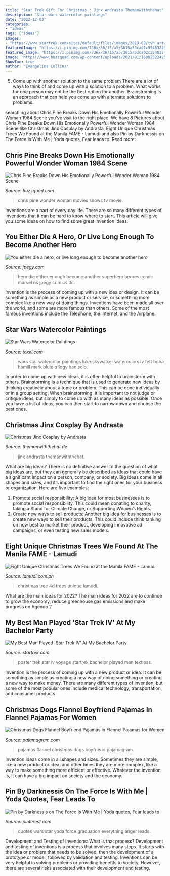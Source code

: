 ```yaml
---
title: "Star Trek Gift For Christmas : Jinx Andrasta Themanwiththehat"
description: "Star wars watercolor paintings"
date: "2022-12-03"
categories:
- "ideas"
tags: ["ideas"]
images:
- "https://www.startrek.com/sites/default/files/images/2019-09/tvh_artwork_textless.jpg"
featuredImage: "https://i.pinimg.com/736x/36/15/a5/3615a53ca02c554832492875ac0fdbee.jpg"
featured_image: "https://i.pinimg.com/736x/36/15/a5/3615a53ca02c554832492875ac0fdbee.jpg"
image: "https://www.buzzquad.com/wp-content/uploads/2021/01/160823224256224660-16.jpg"
ShowToc: true
author: "Evangeline Collins"
---
```



5. Come up with another solution to the same problem
There are a lot of ways to think of and come up with a solution to a problem. What works for one person may not be the best option for another. Brainstroming is an approach that can help you come up with alternate solutions to problems.

	

		
searching about Chris Pine Breaks Down His Emotionally Powerful Wonder Woman 1984 Scene you've visit to the right place. We have 8 Pictures about Chris Pine Breaks Down His Emotionally Powerful Wonder Woman 1984 Scene like Christmas Jinx Cosplay by Andrasta, Eight Unique Christmas Trees We Found at the Manila FAME - Lamudi and also Pin by Darknessis on The Force Is With Me | Yoda quotes, Fear leads to. Read more:
		
    
## Chris Pine Breaks Down His Emotionally Powerful Wonder Woman 1984 Scene

<img loading=lazy src="https://www.buzzquad.com/wp-content/uploads/2021/01/160823224256224660-16.jpg" onerror="this.onerror=null;this.src='https://tse3.mm.bing.net/th?id=OIP.0bcXajzQkT14Hlou0kxvIQHaDv&amp;pid=15.1';" alt="Chris Pine Breaks Down His Emotionally Powerful Wonder Woman 1984 Scene">

_Source: buzzquad.com_

>chris pine wonder woman movies shows tv movie. 

	

Inventions are a part of every day life. There are so many different types of inventions that it can be hard to know where to start. This article will give you some ideas on how to find some great invention ideas.

    
## You Either Die A Hero, Or Live Long Enough To Become Another Hero

<img loading=lazy src="https://jpegy.com/images/uploads/2015/04/You-either-die-a-hero-or-live-long-enough-to-become-another-hero.jpg" onerror="this.onerror=null;this.src='https://tse3.mm.bing.net/th?id=OIP.AVnr7u3Y0Emk_V68Y7xSmAHaLm&amp;pid=15.1';" alt="You either die a hero, or live long enough to become another hero">

_Source: jpegy.com_

>hero die either enough become another superhero heroes comic marvel ns jpegy comics dc. 

	

Invention is the process of coming up with a new idea or design. It can be something as simple as a new product or service, or something more complex like a new way of doing things. Inventions have been made all over the world, and some are more famous than others. Some of the most famous inventions include the Telephone, the Internet, and the Airplane.

    
## Star Wars Watercolor Paintings

<img loading=lazy src="http://www.toxel.com/wp-content/uploads/2015/11/starwarswatercolor08.jpg" onerror="this.onerror=null;this.src='https://tse3.mm.bing.net/th?id=OIP.y7tg9VbUnJZnra-HocfmVgHaLj&amp;pid=15.1';" alt="Star Wars Watercolor Paintings">

_Source: toxel.com_

>wars star watercolor paintings luke skywalker watercolors iv fett boba hamill mark blule trilogy han solo. 

	

In order to come up with new ideas, it is often helpful to brainstorm with others. Brainstorming is a technique that is used to generate new ideas by thinking creatively about a topic or problem. This can be done individually or in a group setting. When brainstorming, it is important to not judge or critique ideas, but simply to come up with as many ideas as possible. Once you have a list of ideas, you can then start to narrow down and choose the best ones.

    
## Christmas Jinx Cosplay By Andrasta

<img loading=lazy src="http://www.themanwiththehat.de/files/attachments/600/2ySyx4tg.jpg" onerror="this.onerror=null;this.src='https://tse1.mm.bing.net/th?id=OIP.Oz2yyuEFuVbRifroiekgbgHaJ4&amp;pid=15.1';" alt="Christmas Jinx Cosplay by Andrasta">

_Source: themanwiththehat.de_

>jinx andrasta themanwiththehat. 

	

What are big ideas?
There is no definitive answer to the question of what big ideas are, but they can generally be described as ideas that could have a significant impact on a person, company, or society. Big ideas come in all shapes and sizes, and it’s important to find the right ones for your business or organization. Here are five examples: 
1. Promote social responsibility: A big idea for most businesses is to promote social responsibility. This could mean donating to charity, taking a Stand for Climate Change, or Supporting Women’s Rights. 
2. Create new ways to sell products: Another big idea for businesses is to create new ways to sell their products. This could include think tanking on how best to market their product, developing innovative ad campaigns, or even testing new sales models. 

    
## Eight Unique Christmas Trees We Found At The Manila FAME - Lamudi

<img loading=lazy src="https://www.lamudi.com.ph/journal/wp-content/uploads/2015/07/8_4D-Glitter-Christmas-Tree.jpg" onerror="this.onerror=null;this.src='https://tse4.mm.bing.net/th?id=OIP.WQL75g0NYPyNepIMZ2omagHaNb&amp;pid=15.1';" alt="Eight Unique Christmas Trees We Found at the Manila FAME - Lamudi">

_Source: lamudi.com.ph_

>christmas tree 4d trees unique lamudi. 

	

What are the main ideas for 2022?
The main ideas for 2022 are to continue to grow the economy, reduce greenhouse gas emissions and make progress on Agenda 2
    
## My Best Man Played &#039;Star Trek IV&#039; At My Bachelor Party

<img loading=lazy src="https://www.startrek.com/sites/default/files/images/2019-09/tvh_artwork_textless.jpg" onerror="this.onerror=null;this.src='https://tse4.mm.bing.net/th?id=OIP.m_N550ZvOspozIfmjFfQEgHaKm&amp;pid=15.1';" alt="My Best Man Played &#039;Star Trek IV&#039; At My Bachelor Party">

_Source: startrek.com_

>poster trek star iv voyage startrek bachelor played man textless. 

	

Invention is the process of coming up with a new product or idea. It can be something as simple as creating a new way of doing something or creating a new way to make money. There are many different types of invention, but some of the most popular ones include medical technology, transportation, and consumer products.

    
## Christmas Dogs Flannel Boyfriend Pajamas In Flannel Pajamas For Women

<img loading=lazy src="https://www.pajamagram.com/dw/image/v2/BDKM_PRD/on/demandware.static/-/Sites-master-catalog-vtb/default/dwe63d7f86/images/PJG/pjg-w2274-holidaydogprintbuttonfrontpj-women-gkpj06010_detail1_20191009_1202.jpg?sw=600" onerror="this.onerror=null;this.src='https://tse1.mm.bing.net/th?id=OIP.iHCJXb3NJDyb-r7WW0-kWwHaLw&amp;pid=15.1';" alt="Christmas Dogs Flannel Boyfriend Pajamas in Flannel Pajamas for Women">

_Source: pajamagram.com_

>pajamas flannel christmas dogs boyfriend pajamagram. 

	

Invention ideas come in all shapes and sizes. Sometimes they are simple, like a new product or idea, and other times they are more complex, like a way to make something more efficient or effective. Whatever the invention is, it can have a big impact on society and the economy.

    
## Pin By Darknessis On The Force Is With Me | Yoda Quotes, Fear Leads To

<img loading=lazy src="https://i.pinimg.com/736x/36/15/a5/3615a53ca02c554832492875ac0fdbee.jpg" onerror="this.onerror=null;this.src='https://tse1.mm.bing.net/th?id=OIP.pdYSzyixfLI579DUfMArJAHaNK&amp;pid=15.1';" alt="Pin by Darknessis on The Force Is With Me | Yoda quotes, Fear leads to">

_Source: pinterest.com_

>quotes wars star yoda force graduation everything anger leads. 

	

Development and Testing of inventions: What is that process?
Development and testing of inventions is a process that involves many steps. It starts with the idea or problem that needs to be solved, then the development of a prototype or model, followed by validation and testing. Inventions can be very helpful in solving problems or providing benefits to society. However, there are several risks associated with their development and testing.

